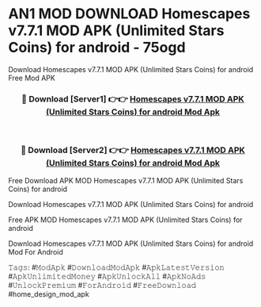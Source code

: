 # AN1 MOD DOWNLOAD Homescapes v7.7.1 MOD APK (Unlimited Stars Coins) for android - 75ogd
Download Homescapes v7.7.1 MOD APK (Unlimited Stars Coins) for android Free Mod APK

<div align="center">
<h3>🔴 Download [Server1] 👉👉 <a href="https://apk-comot.site?title=Homescapes_v7.7.1_MOD_APK_(Unlimited_Stars_Coins)_for_android">Homescapes v7.7.1 MOD APK (Unlimited Stars Coins) for android Mod Apk</a></h3><br>

<h3>🔴 Download [Server2] 👉👉 <a href="https://apk-comot.site?title=Homescapes_v7.7.1_MOD_APK_(Unlimited_Stars_Coins)_for_android">Homescapes v7.7.1 MOD APK (Unlimited Stars Coins) for android Mod Apk</a></h3>
</div>


Free Download APK MOD Homescapes v7.7.1 MOD APK (Unlimited Stars Coins) for android

Download Homescapes v7.7.1 MOD APK (Unlimited Stars Coins) for android 

Free APK MOD Homescapes v7.7.1 MOD APK (Unlimited Stars Coins) for android 

Download Homescapes v7.7.1 MOD APK (Unlimited Stars Coins) for android Mod For Android

𝚃𝚊𝚐𝚜: #𝙼𝚘𝚍𝙰𝚙𝚔 #𝙳𝚘𝚠𝚗𝚕𝚘𝚊𝚍𝙼𝚘𝚍𝙰𝚙𝚔 #𝙰𝚙𝚔𝙻𝚊𝚝𝚎𝚜𝚝𝚅𝚎𝚛𝚜𝚒𝚘𝚗 #𝙰𝚙𝚔𝚄𝚗𝚕𝚒𝚖𝚒𝚝𝚎𝚍𝙼𝚘𝚗𝚎𝚢 #𝙰𝚙𝚔𝚄𝚗𝚕𝚘𝚌𝚔𝙰𝚕𝚕 #𝙰𝚙𝚔𝙽𝚘𝙰𝚍𝚜 #𝚄𝚗𝚕𝚘𝚌𝚔𝙿𝚛𝚎𝚖𝚒𝚞𝚖 #𝙵𝚘𝚛𝙰𝚗𝚍𝚛𝚘𝚒𝚍 #𝙵𝚛𝚎𝚎𝙳𝚘𝚠𝚗𝚕𝚘𝚊𝚍 #home_design_mod_apk